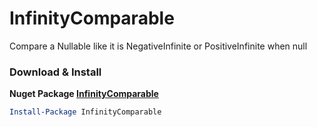 # InfinityComparable
Compare a Nullable like it is NegativeInfinite or PositiveInfinite when null

### Download & Install
**Nuget Package [InfinityComparable](https://www.nuget.org/packages/InfinityComparable/)**

```powershell
Install-Package InfinityComparable
```
